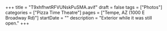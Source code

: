 +++
title = "T9xhfhwtRFVUNskPuSMA.avif"
draft = false
tags = ["Photos"]
categories = ["Pizza Time Theatre"]
pages = ["Tempe, AZ (1000 E Broadway Rd)"]
startDate = ""
description = "Exterior while it was still open."
+++
